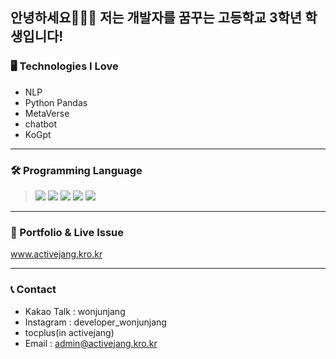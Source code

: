 
안녕하세요🙇🏻‍♂️   저는 개발자를 꿈꾸는 고등학교 3학년 학생입니다! 
---
### 🖥 Technologies I Love
* NLP 
* Python Pandas
* MetaVerse
* chatbot
* KoGpt

---
### 🛠 Programming Language 
 > <img src="https://img.shields.io/badge/Python-Blue?style=plastic&logo=Python&logoColor=#3776AB"/> 
 > <img src="https://img.shields.io/badge/C-blue?style=plastic&logo=C&logoColor=#A8B9CC"/>
 > <img src="https://img.shields.io/badge/C++-blue?style=plastic&logo=C++&logoColor=#A8B9CC"/>
 > <img src="https://img.shields.io/badge/html-red?style=plastic&logo=html&logoColor=#A8B9CC"/>
 > <img src="https://img.shields.io/badge/CSS-green?style=plastic&logo=css&logoColor=#A8B9CC"/>
---

### 💾 Portfolio & Live Issue 
www.activejang.kro.kr

---
### 📞 Contact 
* Kakao Talk : wonjunjang
* Instagram : developer_wonjunjang
* tocplus(in activejang) 
* Email : admin@activejang.kro.kr

